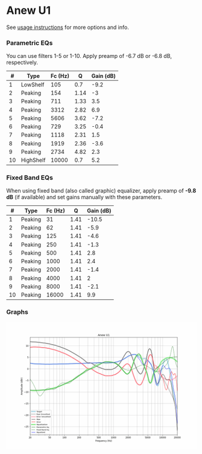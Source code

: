 # Anew U1
See [usage instructions](https://github.com/jaakkopasanen/AutoEq#usage) for more options and info.

### Parametric EQs
You can use filters 1-5 or 1-10. Apply preamp of -6.7 dB or -6.8 dB, respectively.

|   # | Type      |   Fc (Hz) |    Q |   Gain (dB) |
|-----|-----------|-----------|------|-------------|
|   1 | LowShelf  |       105 | 0.7  |        -9.2 |
|   2 | Peaking   |       154 | 1.14 |        -3   |
|   3 | Peaking   |       711 | 1.33 |         3.5 |
|   4 | Peaking   |      3312 | 2.82 |         6.9 |
|   5 | Peaking   |      5606 | 3.62 |        -7.2 |
|   6 | Peaking   |       729 | 3.25 |        -0.4 |
|   7 | Peaking   |      1118 | 2.31 |         1.5 |
|   8 | Peaking   |      1919 | 2.36 |        -3.6 |
|   9 | Peaking   |      2734 | 4.82 |         2.3 |
|  10 | HighShelf |     10000 | 0.7  |         5.2 |

### Fixed Band EQs
When using fixed band (also called graphic) equalizer, apply preamp of **-9.8 dB** (if available) and set gains manually with these parameters.

|   # | Type    |   Fc (Hz) |    Q |   Gain (dB) |
|-----|---------|-----------|------|-------------|
|   1 | Peaking |        31 | 1.41 |       -10.5 |
|   2 | Peaking |        62 | 1.41 |        -5.9 |
|   3 | Peaking |       125 | 1.41 |        -4.6 |
|   4 | Peaking |       250 | 1.41 |        -1.3 |
|   5 | Peaking |       500 | 1.41 |         2.8 |
|   6 | Peaking |      1000 | 1.41 |         2.4 |
|   7 | Peaking |      2000 | 1.41 |        -1.4 |
|   8 | Peaking |      4000 | 1.41 |         2   |
|   9 | Peaking |      8000 | 1.41 |        -2.1 |
|  10 | Peaking |     16000 | 1.41 |         9.9 |

### Graphs
![](./Anew%20U1.png)
